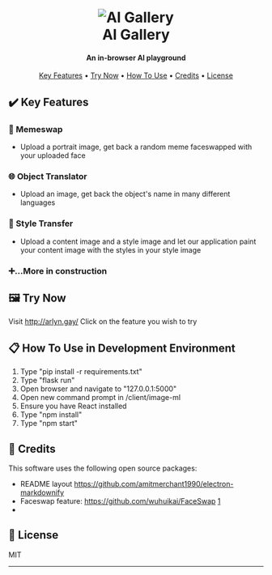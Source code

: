 
<h1 align="center" background-color=#021d44>
  <br>
  <img src="https://i.imgur.com/7xZGJBW.png" alt="AI Gallery">
  <br>
  AI Gallery
  <br>
</h1>

<h4 align="center">An in-browser AI playground</h4>


<p align="center">
  <a href="#key-features">Key Features</a> •
  <a href="#try-now">Try Now</a> •
  <a href="#how-to-use-in-development-environment">How To Use</a> •
  <a href="#credits">Credits</a> •
  <a href="#license">License</a>
</p>


## ✔️ Key Features

### 🔄 Memeswap
* Upload a portrait image, get back a random meme faceswapped with your uploaded face
### 🌐 Object Translator
* Upload an image, get back the object's name in many different languages
### 🎨 Style Transfer
* Upload a content image and a style image and let our application paint your content image with the styles in your style image
### ➕...More in construction

## 🖼️ Try Now
Visit http://arlyn.gay/
Click on the feature you wish to try

## 📋 How To Use in Development Environment

1. Type "pip install -r requirements.txt"
4. Type "flask run"
5. Open browser and navigate to "127.0.0.1:5000"
6. Open new command prompt in /client/image-ml
7. Ensure you have React installed
8. Type "npm install"
9. Type "npm start"


## 🙌 Credits

This software uses the following open source packages:

- README layout https://github.com/amitmerchant1990/electron-markdownify
- Faceswap feature: https://github.com/wuhuikai/FaceSwap [1](https://github.com/wuhuikai/FaceSwap/issues/28)
- 


## 📝 License

MIT

---



